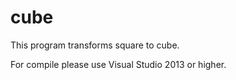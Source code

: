 cube
====

This program transforms square to cube.

For compile please use Visual Studio 2013 or higher.
